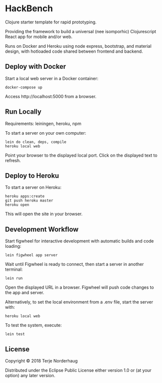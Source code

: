 # HackBench

Clojure starter template for rapid prototyping.

Providing the framework to build a universal (nee isomporhic) Clojurescript React app for mobile and/or web.

Runs on Docker and Heroku using node express, bootstrap, and material design, with hotloaded code shared between frontend and backend.

## Deploy with Docker

Start a local web server in a Docker container:

    docker-compose up

Access http://localhost:5000 from a browser.

## Run Locally

Requirements: leiningen, heroku, npm

To start a server on your own computer:

    lein do clean, deps, compile
    heroku local web

Point your browser to the displayed local port.
Click on the displayed text to refresh.

## Deploy to Heroku

To start a server on Heroku:

    heroku apps:create
    git push heroku master
    heroku open

This will open the site in your browser.

## Development Workflow

Start figwheel for interactive development with
automatic builds and code loading:

    lein figwheel app server

Wait until Figwheel is ready to connect, then
start a server in another terminal:

    lein run

Open the displayed URL in a browser.
Figwheel will push code changes to the app and server.

Alternatively, to set the local environment from a .env file, start the server with:

    heroku local web

To test the system, execute:

    lein test

## License

Copyright © 2018 Terje Norderhaug

Distributed under the Eclipse Public License either version 1.0
or (at your option) any later version.
